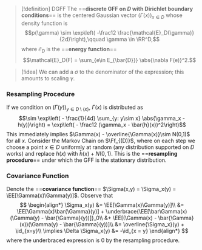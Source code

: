 >[!definition] DGFF
>The ==**discrete GFF on $D$ with Dirichlet boundary conditions**== is the centered Gaussian vector $(\Gamma(x))_{x\in D}$ whose density function is
$$p(\gamma) \sim \exp\left( -\frac12 \frac{\mathcal{E}_D(\gamma)}{2d}\right),\qquad \gamma \in \RR^D,$$
where $\mathcal{E}_{D}$ is the ==**energy function**==$$\mathcal{E}_D(F) = \sum_{e\in E_{\bar{D}}} \abs{\nabla F(e)}^2.$$

>[!idea]
>We can add a $\sigma$ to the denominator of the expression; this amounts to scaling $\gamma$.

### Resampling Procedure
If we condition on $(\Gamma(y))_{y\in D\setminus\{x\}}$, $\Gamma(x)$ is distributed as
$$\sim \exp\left( - \frac{1}{4d} \sum_{y: y\sim x} \abs{\gamma_x - h(y)}\right) = \exp\left( - \frac12 (\gamma_x - \bar{h}(x))^2\right)$$
This immediately implies $\Gamma(x) - \overline{\Gamma(x)}\sim N(0,1)$ for all $x$. Consider the Markov Chain on $\Ff_{(D)}$, where on each step we choose a point $x\in D$ uniformly at random (any distribution supported on $D$ works) and replace $h(x)$ with $\bar{h}(x) + N(0,1)$. This is the ==**resampling procedure**== under which the GFF is the stationary distribution. 

### Covariance Function
Denote the ==**covariance function**== $\Sigma(x,y) = \Sigma_x(y) = \EE[\Gamma(x)\Gamma(y)]$. Observe that$$
\begin{align*}
	\Sigma_x(y) &= \EE[\Gamma(x)\Gamma(y)]\\
	&= \EE[\Gamma(x)\bar{\Gamma}(y)] + \underbrace{\EE[\bar\Gamma(x)(\Gamma(y) - \bar{\Gamma}(y))]}_0\\
	&+ \EE[(\Gamma(x) - \bar{\Gamma}(x))(\Gamma(y) - \bar{\Gamma}(y))]\\
	&= \overline{\Sigma_x}(y) + \id_{x=y}\\
	\implies \Delta \Sigma_x(y) &= -\id_{x = y}
\end{align*}
$$where the underbraced expression is $0$ by the resampling procedure.